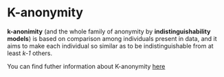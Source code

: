 # K-anonymity

**k-anonimity** (and the whole family of anonymity by **indistinguishability models**) is based on comparison among individuals present in data, and it aims to make each individual so similar as to be indistinguishable from at least *k-1* others.

You can find futher information about K-anonymity [here](../../Privacy_and_Data_Governance/L2.k_anonymity.md)
